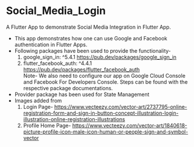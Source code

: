 # Social_Media_Login
 A Flutter App to demonstrate Social Media Integration in Flutter App.
* This app demonstrates how one can use Google and Facebook authentication in Flutter Apps.
* Following packages have been used to provide the functionality-
  1. google_sign_in: ^5.4.1   https://pub.dev/packages/google_sign_in
  2. flutter_facebook_auth: ^4.4.1  https://pub.dev/packages/flutter_facebook_auth  
  Note- We also need to configure our app on Google Cloud Console and Facebook For Developers Console. Steps can be found with the respective package documentations.
* Provider package has been used for State Management
* Images added from
  1. Login Page- https://www.vecteezy.com/vector-art/2737795-online-registration-form-and-sign-in-button-concept-illustration-login-illustration-online-registration-illustrations
  2. Profile Home Page- https://www.vecteezy.com/vector-art/1840618-picture-profile-icon-male-icon-human-or-people-sign-and-symbol-vector

